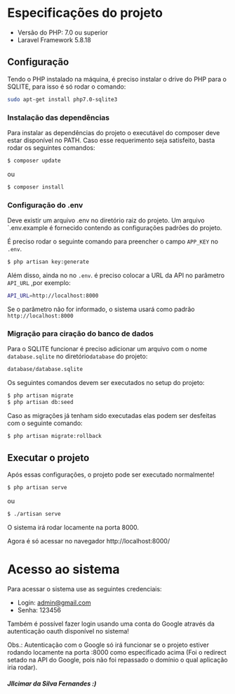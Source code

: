 # Especificações do projeto
- Versão do PHP: 7.0 ou superior
- Laravel Framework 5.8.18


## Configuração

Tendo o PHP instalado na máquina, é preciso instalar o drive do PHP para o SQLITE, para
isso é só rodar o comando: 

```bash
sudo apt-get install php7.0-sqlite3
``` 

### Instalação das dependências

Para instalar as dependências do projeto o executável do composer deve estar disponível no PATH.
Caso esse requerimento seja satisfeito, basta rodar os seguintes comandos:

```bash
$ composer update
```
ou 

```bash
$ composer install
```

### Configuração do .env

Deve existir um arquivo .env no diretório raiz do projeto. Um arquivo `.env.example é fornecido contendo as configurações
padrões do projeto.

É preciso rodar o seguinte comando para preencher o campo `APP_KEY` no `.env`.

 ```bash 
$ php artisan key:generate
```

Além disso, ainda no no `.env`. é preciso colocar a URL da API no parâmetro `API_URL` ,por exemplo:

 ```bash 
API_URL=http://localhost:8000
```
Se o parâmetro não for informado, o sistema usará como padrão `http://localhost:8000`



### Migração para ciração do banco de dados
Para o SQLITE funcionar é preciso adicionar um arquivo 
com o nome `database.sqlite` no diretório`database` do projeto:

```bash 
database/database.sqlite
```

Os seguintes comandos devem ser executados no setup do projeto:

```bash
$ php artisan migrate
$ php artisan db:seed
```

Caso as migrações já tenham sido executadas elas podem ser desfeitas com o seguinte comando:

```bash
$ php artisan migrate:rollback
```

## Executar o projeto

Após essas configurações, o projeto pode ser executado normalmente! 

```bash
$ php artisan serve
```
ou 

```bash
$ ./artisan serve
```

O sistema irá rodar locamente na porta 8000.

Agora é só acessar no navegador http://localhost:8000/

# Acesso ao sistema

Para acessar o sistema use as seguintes credenciais:

- Login: admin@gmail.com
- Senha: 123456

Também é possível fazer login usando uma conta do Google através da
autenticação oauth disponível no sistema! 

Obs.: Autenticação com o Google só irá funcionar se o projeto estiver 
rodando locamente na porta :8000 como especificado acima (Foi o redirect setado na API do Google, pois não foi 
repassado o domínio o qual aplicação iria rodar). 

##### JIlcimar da Silva Fernandes :)
